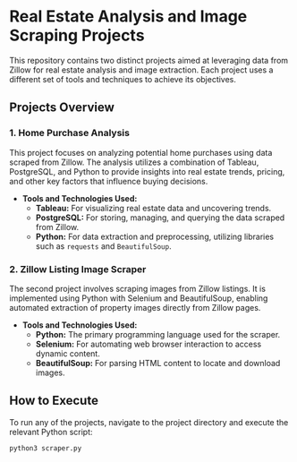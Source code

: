 # Real Estate Analysis and Image Scraping Projects

This repository contains two distinct projects aimed at leveraging data from Zillow for real estate analysis and image extraction. Each project uses a different set of tools and techniques to achieve its objectives.

## Projects Overview

### 1. Home Purchase Analysis

This project focuses on analyzing potential home purchases using data scraped from Zillow. The analysis utilizes a combination of Tableau, PostgreSQL, and Python to provide insights into real estate trends, pricing, and other key factors that influence buying decisions.

- **Tools and Technologies Used:**
  - **Tableau:** For visualizing real estate data and uncovering trends.
  - **PostgreSQL:** For storing, managing, and querying the data scraped from Zillow.
  - **Python:** For data extraction and preprocessing, utilizing libraries such as `requests` and `BeautifulSoup`.

### 2. Zillow Listing Image Scraper

The second project involves scraping images from Zillow listings. It is implemented using Python with Selenium and BeautifulSoup, enabling automated extraction of property images directly from Zillow pages.

- **Tools and Technologies Used:**
  - **Python:** The primary programming language used for the scraper.
  - **Selenium:** For automating web browser interaction to access dynamic content.
  - **BeautifulSoup:** For parsing HTML content to locate and download images.

## How to Execute

To run any of the projects, navigate to the project directory and execute the relevant Python script:

```bash
python3 scraper.py
```
